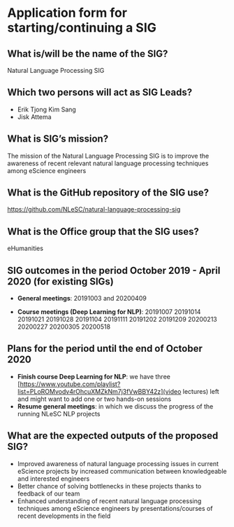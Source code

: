 # Application form for starting/continuing a SIG

## What is/will be the name of the SIG?
Natural Language Processing SIG

## Which two persons will act as SIG Leads?
- Erik Tjong Kim Sang
- Jisk Attema

## What is SIG’s mission?
The mission of the Natural Language Processing SIG is to improve the awareness of recent relevant natural language processing techniques among eScience engineers

## What is the GitHub repository of the SIG use?
https://github.com/NLeSC/natural-language-processing-sig

## What is the Office group that the SIG uses?
eHumanities

## SIG outcomes in the period October 2019 - April 2020 (for existing SIGs)
- **General meetings**: 
20191003 and 20200409

- **Course meetings (Deep Learning for NLP)**: 
20191007 20191014 20191021 20191028
20191104 20191111
20191202 20191209
20200213 20200227
20200305
20200518

## Plans for the period until the end of October 2020
<!--  help text goes here  -->
- **Finish course Deep Learning for NLP**: we have three [https://www.youtube.com/playlist?list=PLoROMvodv4rOhcuXMZkNm7j3fVwBBY42z](video lectures) left and might want to add one or two hands-on sessions
- **Resume general meetings**: in which we discuss the progress of the running NLeSC NLP projects

## What are the expected outputs of the proposed SIG?
- Improved awareness of natural language processing issues in current eScience projects by increased communication between knowledgeable and interested engineers
- Better chance of solving bottlenecks in these projects thanks to feedback of our team
- Enhanced understanding of recent natural language processing techniques among eScience engineers by presentations/courses of recent developments in the field

